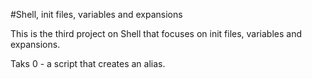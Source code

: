 #Shell, init files, variables and expansions

This is the third project on Shell that focuses on init files, variables and expansions.

Taks 0 - a script that creates an alias.
